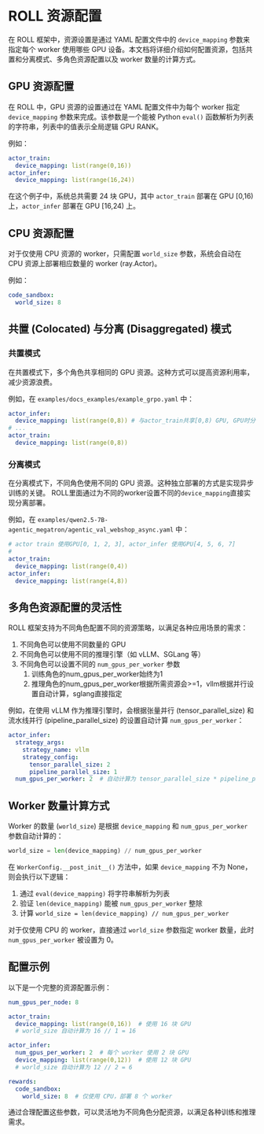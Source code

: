 # ROLL 资源配置

在 ROLL 框架中，资源设置是通过 YAML 配置文件中的 `device_mapping` 参数来指定每个 worker 使用哪些 GPU 设备。本文档将详细介绍如何配置资源，包括共置和分离模式、多角色资源配置以及 worker 数量的计算方式。

## GPU 资源配置

在 ROLL 中，GPU 资源的设置通过在 YAML 配置文件中为每个 worker 指定 `device_mapping` 参数来完成。该参数是一个能被 Python `eval()` 函数解析为列表的字符串，列表中的值表示全局逻辑 GPU RANK。

例如：
```yaml
actor_train:
  device_mapping: list(range(0,16))
actor_infer:
  device_mapping: list(range(16,24))
```

在这个例子中，系统总共需要 24 块 GPU，其中 `actor_train` 部署在 GPU [0,16) 上，`actor_infer` 部署在 GPU [16,24) 上。

## CPU 资源配置

对于仅使用 CPU 资源的 worker，只需配置 `world_size` 参数，系统会自动在 CPU 资源上部署相应数量的 worker (ray.Actor)。

例如：
```yaml
code_sandbox:
  world_size: 8
```

## 共置 (Colocated) 与分离 (Disaggregated) 模式

### 共置模式
在共置模式下，多个角色共享相同的 GPU 资源。这种方式可以提高资源利用率，减少资源浪费。

例如，在 `examples/docs_examples/example_grpo.yaml` 中：
```yaml
actor_infer:
  device_mapping: list(range(0,8)) # 与actor_train共享[0,8) GPU, GPU时分复用
# ...
actor_train:
  device_mapping: list(range(0,8))
```

### 分离模式
在分离模式下，不同角色使用不同的 GPU 资源。这种独立部署的方式是实现异步训练的关键。
ROLL里面通过为不同的worker设置不同的`device_mapping`直接实现分离部署。

例如，在 `examples/qwen2.5-7B-agentic_megatron/agentic_val_webshop_async.yaml` 中：
```yaml
# actor train 使用GPU[0, 1, 2, 3], actor_infer 使用GPU[4, 5, 6, 7]
# 
actor_train:
  device_mapping: list(range(0,4))
actor_infer:
  device_mapping: list(range(4,8))
```

## 多角色资源配置的灵活性

ROLL 框架支持为不同角色配置不同的资源策略，以满足各种应用场景的需求：

1. 不同角色可以使用不同数量的 GPU
2. 不同角色可以使用不同的推理引擎（如 vLLM、SGLang 等）
3. 不同角色可以设置不同的 `num_gpus_per_worker` 参数
   1. 训练角色的num_gpus_per_worker始终为1
   2. 推理角色的num_gpus_per_worker根据所需资源会>=1，vllm根据并行设置自动计算，sglang直接指定

例如，在使用 vLLM 作为推理引擎时，会根据张量并行 (tensor_parallel_size) 和流水线并行 (pipeline_parallel_size) 的设置自动计算 `num_gpus_per_worker`：
```yaml
actor_infer:
  strategy_args:
    strategy_name: vllm
    strategy_config:
      tensor_parallel_size: 2
      pipeline_parallel_size: 1
  num_gpus_per_worker: 2  # 自动计算为 tensor_parallel_size * pipeline_parallel_size
```

## Worker 数量计算方式

Worker 的数量 (`world_size`) 是根据 `device_mapping` 和 `num_gpus_per_worker` 参数自动计算的：

```python
world_size = len(device_mapping) // num_gpus_per_worker
```

在 `WorkerConfig.__post_init__()` 方法中，如果 `device_mapping` 不为 None，则会执行以下逻辑：
1. 通过 `eval(device_mapping)` 将字符串解析为列表
2. 验证 `len(device_mapping)` 能被 `num_gpus_per_worker` 整除
3. 计算 `world_size = len(device_mapping) // num_gpus_per_worker`

对于仅使用 CPU 的 worker，直接通过 `world_size` 参数指定 worker 数量，此时 `num_gpus_per_worker` 被设置为 0。

## 配置示例

以下是一个完整的资源配置示例：

```yaml
num_gpus_per_node: 8

actor_train:
  device_mapping: list(range(0,16))  # 使用 16 块 GPU
  # world_size 自动计算为 16 // 1 = 16

actor_infer:
  num_gpus_per_worker: 2  # 每个 worker 使用 2 块 GPU
  device_mapping: list(range(0,12))  # 使用 12 块 GPU
  # world_size 自动计算为 12 // 2 = 6

rewards:
  code_sandbox:
    world_size: 8  # 仅使用 CPU，部署 8 个 worker
```

通过合理配置这些参数，可以灵活地为不同角色分配资源，以满足各种训练和推理需求。